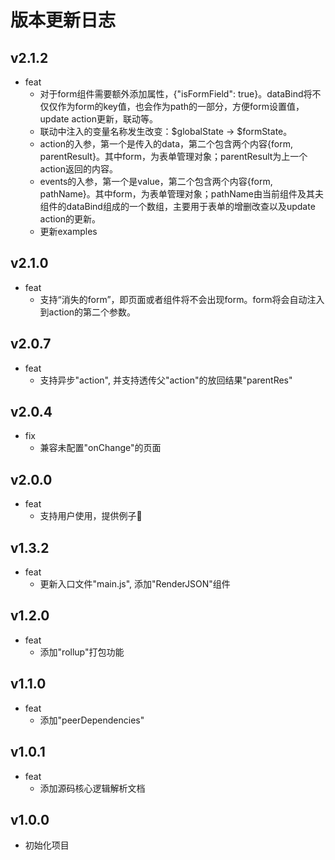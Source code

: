 # 版本更新日志

## v2.1.2

- feat
  - 对于form组件需要额外添加属性，{"isFormField": true}。dataBind将不仅仅作为form的key值，也会作为path的一部分，方便form设置值，update action更新，联动等。
  - 联动中注入的变量名称发生改变：$globalState -> $formState。
  - action的入参，第一个是传入的data，第二个包含两个内容{form, parentResult}。其中form，为表单管理对象；parentResult为上一个action返回的内容。
  - events的入参，第一个是value，第二个包含两个内容{form, pathName}。其中form，为表单管理对象；pathName由当前组件及其夫组件的dataBind组成的一个数组，主要用于表单的增删改查以及update action的更新。
  - 更新examples

## v2.1.0

- feat
  - 支持“消失的form”，即页面或者组件将不会出现form。form将会自动注入到action的第二个参数。

## v2.0.7

- feat
  - 支持异步"action", 并支持透传父"action"的放回结果"parentRes"

## v2.0.4

- fix
  - 兼容未配置"onChange"的页面

## v2.0.0

- feat
  - 支持用户使用，提供例子🌰

## v1.3.2

- feat
  - 更新入口文件"main.js", 添加"RenderJSON"组件

## v1.2.0

- feat
  - 添加"rollup"打包功能

## v1.1.0

- feat
  - 添加"peerDependencies"

## v1.0.1

- feat
  - 添加源码核心逻辑解析文档

## v1.0.0

- 初始化项目
